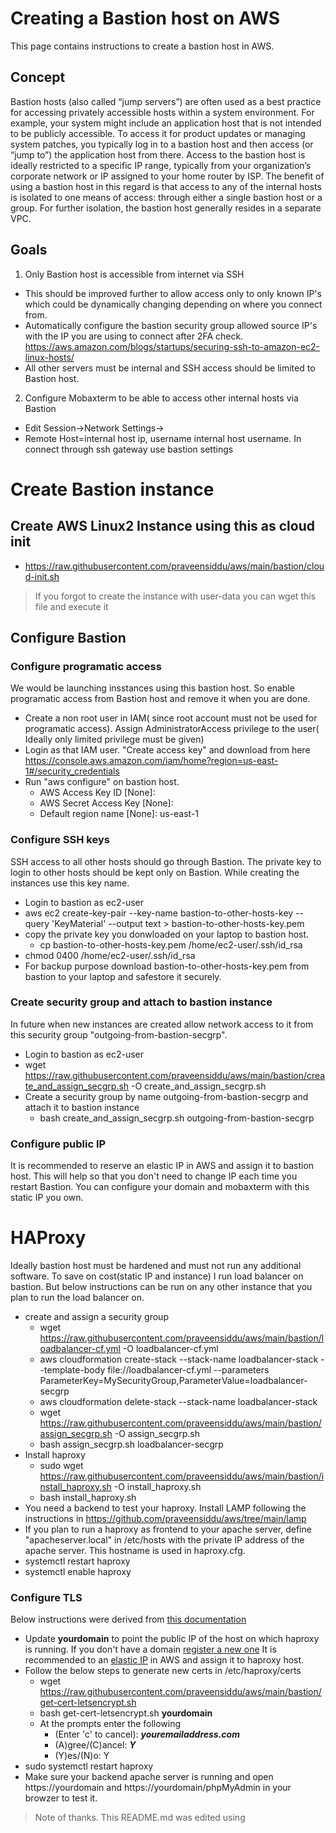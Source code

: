 # Creating a Bastion host on AWS
This page contains instructions to create a bastion host in AWS.

## Concept
Bastion hosts (also called “jump servers”) are often used as a best practice for accessing privately accessible hosts within a system environment. For example, your system might include an application host that is not intended to be publicly accessible. To access it for product updates or managing system patches, you typically log in to a bastion host and then access (or “jump to”) the application host from there. 
Access to the bastion host is ideally restricted to a specific IP range, typically from your organization’s corporate network or IP assigned to your home router by ISP. The benefit of using a bastion host in this regard is that access to any of the internal hosts is isolated to one means of access: through either a single bastion host or a group. For further isolation, the bastion host generally resides in a separate VPC.

## Goals
1. Only Bastion host is accessible from internet via SSH
  - This should be improved further to allow access only to only known IP's which could be dynamically changing depending on where you connect from.
  - Automatically configure the bastion security group allowed source IP's with the IP you are using to connect after 2FA check. https://aws.amazon.com/blogs/startups/securing-ssh-to-amazon-ec2-linux-hosts/
  - All other servers must be internal and SSH access should be limited to Bastion host.
2. Configure Mobaxterm to be able to access other internal hosts via Bastion
  - Edit Session->Network Settings->
  - Remote Host=internal host ip, username internal host username. In connect through ssh gateway use bastion settings


# Create Bastion instance
## Create AWS Linux2 Instance using this as cloud init
- https://raw.githubusercontent.com/praveensiddu/aws/main/bastion/cloud-init.sh
> If you forgot to create the instance with user-data you can wget this file and execute it
## Configure Bastion
### Configure programatic access
We would be launching insstances using this bastion host. So enable programatic access from Bastion host and remove it when you are done.
- Create a non root user in IAM( since root account must not be used for programatic access). Assign AdministratorAccess privilege to the user( Ideally only limited privilege must be given)
- Login as that IAM user. "Create access key" and download from here https://console.aws.amazon.com/iam/home?region=us-east-1#/security_credentials
- Run "aws configure" on bastion host.
  - AWS Access Key ID [None]: 
  - AWS Secret Access Key [None]: 
  - Default region name [None]: us-east-1
### Configure SSH keys
SSH access to all other hosts should go through Bastion. The private key to login to other hosts should be kept only on Bastion. While creating the instances use this key name.
- Login to bastion as ec2-user
- aws ec2 create-key-pair --key-name bastion-to-other-hosts-key --query 'KeyMaterial' --output text > bastion-to-other-hosts-key.pem
- copy the private key you donwloaded on your laptop to bastion host.
  - cp bastion-to-other-hosts-key.pem /home/ec2-user/.ssh/id_rsa
- chmod 0400 /home/ec2-user/.ssh/id_rsa
- For backup purpose download bastion-to-other-hosts-key.pem from bastion to your laptop and safestore it securely.
### Create security group and attach to bastion instance
In future when new instances are created allow network access to it from this security group "outgoing-from-bastion-secgrp".
- Login to bastion as ec2-user
- wget https://raw.githubusercontent.com/praveensiddu/aws/main/bastion/create_and_assign_secgrp.sh -O create_and_assign_secgrp.sh
- Create a security group by name outgoing-from-bastion-secgrp and attach it to bastion instance
  - bash create_and_assign_secgrp.sh outgoing-from-bastion-secgrp


### Configure public IP
It is recommended to reserve an elastic IP in AWS and assign it to bastion host. This will help so that you don't need to change IP each time you restart Bastion. You can configure your domain and mobaxterm with this static IP you own.

# HAProxy
Ideally bastion host must be hardened and must not run any additional software. To save on cost(static IP and instance) I run load balancer on bastion. But below instructions can be run on any other instance that you plan to run the load balancer on.
- create and assign a security group 
  - wget https://raw.githubusercontent.com/praveensiddu/aws/main/bastion/loadbalancer-cf.yml -O loadbalancer-cf.yml
  - aws cloudformation create-stack --stack-name loadbalancer-stack --template-body file://loadbalancer-cf.yml  --parameters ParameterKey=MySecurityGroup,ParameterValue=loadbalancer-secgrp
  - aws cloudformation delete-stack --stack-name loadbalancer-stack
  - wget https://raw.githubusercontent.com/praveensiddu/aws/main/bastion/assign_secgrp.sh -O assign_secgrp.sh
  - bash assign_secgrp.sh loadbalancer-secgrp
- Install haproxy
  - sudo wget https://raw.githubusercontent.com/praveensiddu/aws/main/bastion/install_haproxy.sh -O install_haproxy.sh
  - bash install_haproxy.sh
- You need a backend to test your haproxy. Install LAMP following the instructions in https://github.com/praveensiddu/aws/tree/main/lamp
- If you plan to run a haproxy as frontend to your apache server, define "apacheserver.local" in /etc/hosts with the private IP address of the apache server. This hostname is used in haproxy.cfg.
- systemctl restart haproxy
- systemctl enable haproxy
### Configure TLS
Below instructions were derived from [this documentation](https://www.digitalocean.com/community/tutorials/how-to-secure-haproxy-with-let-s-encrypt-on-centos-7)
- Update **yourdomain** to point the public IP of the host on which haproxy is running. If you don't have a domain [register a new one](https://docs.aws.amazon.com/Route53/latest/DeveloperGuide/registrar.html)
It is recommended to an [elastic IP](https://console.aws.amazon.com/vpc/home?region=us-east-1#Addresses:) in AWS and assign it to haproxy host.
- Follow the below steps to generate new certs in /etc/haproxy/certs
  - wget https://raw.githubusercontent.com/praveensiddu/aws/main/bastion/get-cert-letsencrypt.sh
  - bash get-cert-letsencrypt.sh **yourdomain**
  - At the prompts enter the following
    - (Enter 'c' to cancel): ***youremailaddress.com***
    - (A)gree/(C)ancel: ***Y***
    - (Y)es/(N)o: Y
- sudo systemctl restart haproxy
- Make sure your backend apache server is running and open https://yourdomain and https://yourdomain/phpMyAdmin in your browzer to test it.

> Note of thanks. This README.md was edited using   
